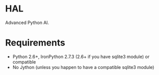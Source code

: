 HAL
===

Advanced Python AI.

Requirements
============

* Python 2.6+, IronPython 2.7.3 (2.6+ if you have sqlite3 module)
or compatible
* No Jython (unless you happen to have a compatible sqlite3 module)
